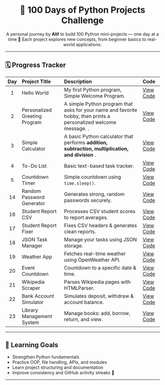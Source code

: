 <h1 align="center">💯 100 Days of Python Projects Challenge</h1>

<p align="center">
  A personal journey by <b>Alif</b> to build 100 Python mini-projects — one day at a time 🐍  
  Each project explores new concepts, from beginner basics to real-world applications.
</p>

---

## 🗓️ Progress Tracker
| Day | Project Title | Description | Code |
|:---:|:------------------------------|:------------------------------------------|:------------------|
| 1 | Hello World | My first Python program, Simple Welcome Program. | [View Code](https://github.com/alifaguslerian/100-Project-python-in-100-day-/tree/97f946d4f1647d5f5724397625dd83bf3d08a362/Day%201) |
| 2 | Personalized Greeting Program |  A simple Python program that asks for your name and favorite hobby,  then prints a personalized welcome message. . | [View Code](https://github.com/alifaguslerian/100-Project-python-in-100-day-/tree/5e8ec59dea544bc883699d4c6f7a54fbeba21e7a/Day%202) |
| 3 | Simple Calculator |A basic Python calculator that performs **addition, subtraction, multiplication, and division**  . | [View Code](https://github.com/alifaguslerian/100-Project-python-in-100-day-/tree/ae0899f005a29326285458d5ccddf75d70bee733/Day%203) |
| 4 | To-Do List | Basic text-based task tracker. | [View Code](Day4/main.py) |
| 5 | Countdown Timer | Simple countdown using `time.sleep()`. | [View Code](Day5/main.py) |
| 14 | Random Password Generator | Generates strong, random passwords securely. | [View Code](Day14/main.py) |
| 16 | Student Report CSV | Processes CSV student scores to report averages. | [View Code](Day16/main.py) |
| 17 | Student Report Fixer | Fixes CSV headers & generates clean reports. | [View Code](Day17/main.py) |
| 18 | JSON Task Manager | Manage your tasks using JSON storage. | [View Code](Day18/main.py) |
| 19 | Weather App | Fetches real-time weather using OpenWeather API. | [View Code](Day19/main.py) |
| 20 | Event Countdown | Countdown to a specific date & time. | [View Code](Day20/main.py) |
| 21 | Wikipedia Scraper | Parses Wikipedia pages with HTMLParser. | [View Code](Day21/main.py) |
| 22 | Bank Account Simulator | Simulates deposit, withdraw & account balance. | [View Code](Day22/main.py) |
| 23 | Library Management System | Manage books: add, borrow, return, and view. | [View Code](Day23/main.py) |

---

## 🧠 Learning Goals
- Strengthen Python fundamentals  
- Practice OOP, file handling, APIs, and modules  
- Learn project structuring and documentation  
- Improve consistency and GitHub activity streaks 🌱  

---

